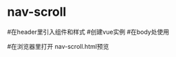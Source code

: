 # nav-scroll


#在header里引入组件和样式
    <script src="https://cdn.jsdelivr.net/npm/vue@2.6.0"></script>
    <link rel="stylesheet" type="text/css" href="nav-scroll.css"/>
    <script type="text/javascript" src="nav-scroll.js"></script>
#创建vue实例
    <script>
    new Vue({
		el:'#app'
	})
   </script>
#在body处使用
    <body>
	 <div id="app">
	     <nav-scroll></nav-scroll>
	 </div>
    </body>

#在浏览器里打开
   nav-scroll.html预览